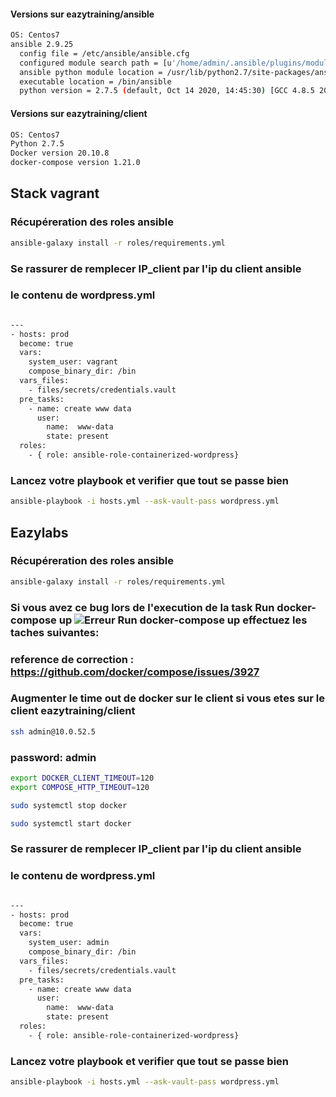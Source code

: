 #### Versions sur eazytraining/ansible
```bash
OS: Centos7
ansible 2.9.25
  config file = /etc/ansible/ansible.cfg
  configured module search path = [u'/home/admin/.ansible/plugins/modules', u'/usr/share/ansible/plugins/modules']
  ansible python module location = /usr/lib/python2.7/site-packages/ansible
  executable location = /bin/ansible
  python version = 2.7.5 (default, Oct 14 2020, 14:45:30) [GCC 4.8.5 20150623 (Red Hat 4.8.5-44)]
```

#### Versions sur eazytraining/client
```bash
OS: Centos7
Python 2.7.5
Docker version 20.10.8
docker-compose version 1.21.0
```
## Stack vagrant

### Récupéreration des roles ansible
```bash
ansible-galaxy install -r roles/requirements.yml
```

### Se rassurer de remplecer IP_client par l'ip du client ansible

### le contenu de wordpress.yml

```bash

---
- hosts: prod
  become: true
  vars:
    system_user: vagrant
    compose_binary_dir: /bin
  vars_files:
    - files/secrets/credentials.vault
  pre_tasks:
    - name: create www data
      user: 
        name:  www-data
        state: present
  roles:
    - { role: ansible-role-containerized-wordpress}

```

### Lancez votre playbook et verifier que tout se passe bien
```bash
ansible-playbook -i hosts.yml --ask-vault-pass wordpress.yml
```

## Eazylabs

### Récupéreration des roles ansible
```bash
ansible-galaxy install -r roles/requirements.yml
```

### Si vous avez ce bug lors de l'execution de la task Run docker-compose up ![Erreur Run docker-compose up](./bugs_potentiels/error_task_docker_compose.png) effectuez les taches suivantes: 

  ### reference de correction : https://github.com/docker/compose/issues/3927
  
  ### Augmenter le time out de docker sur le client si vous etes sur le client eazytraining/client
  ```bash
  ssh admin@10.0.52.5
  ```
  ### password: admin

  ```bash
  export DOCKER_CLIENT_TIMEOUT=120
  export COMPOSE_HTTP_TIMEOUT=120
  ```
  ```bash
  sudo systemctl stop docker
  ```
  ```bash
  sudo systemctl start docker
  ```
### Se rassurer de remplecer IP_client par l'ip du client ansible

### le contenu de wordpress.yml

```bash

---
- hosts: prod
  become: true
  vars:
    system_user: admin
    compose_binary_dir: /bin
  vars_files:
    - files/secrets/credentials.vault
  pre_tasks:
    - name: create www data
      user: 
        name:  www-data
        state: present
  roles:
    - { role: ansible-role-containerized-wordpress}

```

### Lancez votre playbook et verifier que tout se passe bien
```bash
ansible-playbook -i hosts.yml --ask-vault-pass wordpress.yml
```
